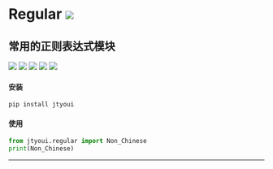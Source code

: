 # **Regular** [![](https://gitee.com/tyoui/logo/raw/master/logo/photolog.png)][1]

## 常用的正则表达式模块
[![](https://img.shields.io/badge/个人网站-jtyoui-yellow.com.svg)][1]
[![](https://img.shields.io/badge/Python-3.6-green.svg)]()
[![](https://img.shields.io/badge/BlogWeb-Tyoui-bule.svg)][1]
[![](https://img.shields.io/badge/Email-jtyoui@qq.com-red.svg)]()
[![](https://img.shields.io/badge/regular-正则-black.svg)]()


#### 安装
    pip install jtyoui


#### 使用

```python
from jtyoui.regular import Non_Chinese
print(Non_Chinese)
```


***
[1]: https://blog.jtyoui.com